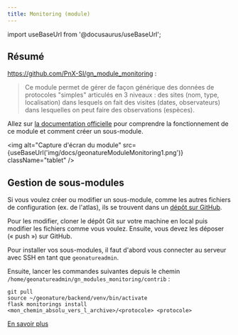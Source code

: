```yaml
---
title: Monitoring (module)
---
```

import useBaseUrl from '@docusaurus/useBaseUrl';

## Résumé

https://github.com/PnX-SI/gn_module_monitoring :

> Ce module permet de gérer de façon générique des données de protocoles "simples" articulés en 3 niveaux : des sites (nom, type, localisation) dans lesquels on fait des visites (dates, observateurs) dans lesquelles on peut faire des observations (espèces).

Allez sur [la documentation officielle](https://github.com/PnX-SI/gn_module_monitoring) pour comprendre la fonctionnement de ce module et comment créer un sous-module.

<img alt="Capture d'écran du module" src={useBaseUrl('img/docs/geonatureModuleMonitoring1.png')} className="tablet" />

## Gestion de sous-modules

Si vous voulez créer ou modifier un sous-module, comme les autres fichiers de configuration (ex. de l'atlas), ils se trouvent dans un [dépôt sur GitHub](https://github.com/PNR-Foret-Orient/protocoles).

Pour les modifier, cloner le dépôt Git sur votre machine en local puis modifier les fichiers comme vous voulez. Ensuite, vous devez les déposer (« push ») sur GitHub.

Pour installer vos sous-modules, il faut d'abord vous connecter au serveur avec SSH en tant que `geonatureadmin`.

Ensuite, lancer les commandes suivantes depuis le chemin `/home/geonatureadmin/gn_modules_monitoring/contrib` :

```
git pull
source ~/geonature/backend/venv/bin/activate
flask monitorings install <mon_chemin_absolu_vers_l_archive>/<protocole> <protocole>
```

[En savoir plus](https://github.com/PnX-SI/gn_module_monitoring#création-dun-sous-module)

